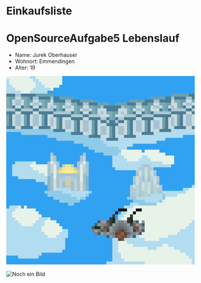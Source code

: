 # Einkaufsliste
OpenSourceAufgabe5
Lebenslauf
==========

* Name: Jurek Oberhauser
* Wohnort: Emmendingen
* Alter: 19

![Das Bild](wolkenstadt.png "Mein Bild")

![Noch ein Bild](https://www.newton.ac.uk/files/covers/968361.jpg "TestBild")
